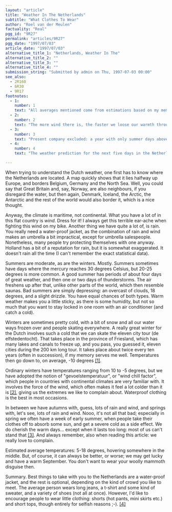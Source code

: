 ```yaml
---
layout: "article"
title: "Weather In The Netherlands"
subtitle: "What Clothes To Wear"
author: "Roel van der Meulen"
factuality: "Real"
pgg_id: "9R27"
permalink: "articles/9R27"
pgg_date: "1997/07/03"
article_date: "1997/07/03"
alternative_title_1: "Netherlands, Weather In The"
alternative_title_2: ""
alternative_title_3: ""
alternative_title_4: ""
submission_string: "Submitted by admin on Thu, 1997-07-03 00:00"
see_also:
  - 2R160
  - 6R30
  - 9R17
footnotes: 
  - 1:
    number: 1
    text: "All averages mentioned come from estimations based on my memory. I still plan to write an article about my memory..."
  - 2:
    number: 2
    text: "The more wind there is, the faster we loose our warmth through our skin, the colder it feels."
  - 3:
    number: 3
    text: "Present company excluded: a year with only summer days above 30 degrees suits me fine."
  - 4:
    number: 4
    text: "The weather prediction for the next five days in the Netherlands can be found at http://www.omroep.nl/cgi-bin/tt/nos/page/m/704 : probabilities of seeing some sun, rain, and the temperature extremes and wind force."

---
```

<div>
<p>When trying to understand the Dutch weather, one first has to know where the Netherlands are located. A map quickly shows that it lies halfway up Europe, and borders Belgium, Germany and the North Sea. Well, you could say that Great Britain and, say, Norway, are also neighbours, if you disregard the water, but then again, Denmark, Iceland, the Arctic, the Antarctic and the rest of the world would also border it, which is a nice thought.</p>
<p>Anyway, the climate is maritime, not continental. What you have a lot of in this flat country is <em>wind</em>. Dress for it! I always get this terrible ear-ache when fighting this wind on my bike. Another thing we have quite a lot of, is rain. You really need a water-proof jacket, as the combination of rain and wind makes an umbrella a bit impractical, except for umbrella salespeople. Nonetheless, many people try protecting themselves with one anyway. Holland has a bit of a reputation for rain, but it is somewhat exaggerated. It doesn't rain all the time (I can't remember the exact statistical data).</p>
<p>Summers are moderate, as are the winters. Mostly. Summers sometimes have days where the mercury reaches 30 degrees Celsius, but 20-25 degrees is more common. A good summer has periods of about four days of great weather, and then one or two days of thunderstorms. The air freshens up after that, unlike other parts of the world, which then resemble saunas. Bad summers are simply depressing: an overcast of clouds, 18 degrees, and a slight drizzle. You have equal chances of both types. Warm weather makes you a little sticky, as there is some humidity, but not so much that you want to stay locked in one room with an air conditioner (and catch a cold).</p>
<p>Winters are sometimes pretty cold, with a bit of snow and all our water ways frozen over and people skating everywhere. A really great winter for the Dutch involves such a cold that we can skate the eleven city tour (de elfstedentocht). That takes place in the province of Friesland, which has many lakes and canals to freeze up, and you pass, you guessed it, eleven cities during the 200 km long tour. It takes place about twice every ten years (often in succession), if my memory serves me well. Temperatures then go down to, on average, -10 degrees <a href="#footnote-body.1" name="footnote-link.1" class="footnote-link">[1]</a>.</p>
<p>Ordinary winters have temperatures ranging from 10 to -5 degrees, but we have adopted the notion of "gevoelstemperatuur", or "wind chill factor", which people in countries with continental climates are very familiar with. It involves the force of the wind, which often makes it feel a lot colder than it is <a href="#footnote-body.2" name="footnote-link.2" class="footnote-link">[2]</a>, giving us the extremes we like to complain about. Waterproof clothing is the best in most occasions.</p>
<p>In between we have autumns with, guess, lots of rain and wind, and springs with, let's see, lots of rain and wind. Nooo, it's not all that bad; especially in spring we often have a week of early summer, when people take their clothes off to absorb some sun, and get a severe cold as a side effect. We do cherish the warm days... except when it lasts too long: most of us can't stand that <a href="#footnote-body.3" name="footnote-link.3" class="footnote-link">[3]</a>. And always remember, also when reading this article: we really love to complain.</p>
<p>Estimated average temperatures: 5-18 degrees, hovering somewhere in the middle. But, of course, it can always be better, or worse; we may get lucky and have a warm September. You don't want to wear your woolly mammoth disguise then.</p>
<p>Summary. Best things to take with you to the Netherlands are a water-proof jacket, and the rest is optional, depending on the kind of crowd you like to meet. The average person wears long jeans, a t-shirt and some kind of sweater, and a variety of shoes (not all at once). However, I'd like to encourage people to wear little clothing: shorts (hot pants, mini skirts etc.) and short tops, though entirely for selfish reasons ;-). <a href="#footnote-body.4" name="footnote-link.4" class="footnote-link">[4]</a></p>
</div>
